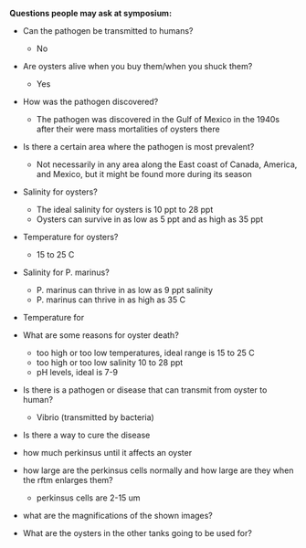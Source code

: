 **Questions people may ask at symposium:**

- Can the pathogen be transmitted to humans?
	- No
- Are oysters alive when you buy them/when you shuck them?
	- Yes
- How was the pathogen discovered?
	- The pathogen was discovered in the Gulf of Mexico in the 1940s after their were mass mortalities of oysters there
- Is there a certain area where the pathogen is most prevalent?
	- Not necessarily in any area along the East coast of Canada, America, and Mexico, but it might be found more during its season 
- Salinity for oysters?
	- The ideal salinity for oysters is 10 ppt to 28 ppt
	- Oysters can survive in as low as 5 ppt and as high as 35 ppt
- Temperature for oysters?
	- 15 to 25 C

- Salinity for P. marinus?
	- P. marinus can thrive in as low as 9 ppt salinity
	- P. marinus can thrive in as high as 35 C
- Temperature for 
- What are some reasons for oyster death?
	- too high or too low temperatures, ideal range is 15 to 25 C
	- too high or too low salinity 10 to 28 ppt
	- pH levels, ideal is 7-9

- Is there is a pathogen or disease that can transmit from oyster to human?
	- Vibrio (transmitted by bacteria)
- Is there a way to cure the disease 
- how much perkinsus until it affects an oyster 
- how large are the perkinsus cells normally and how large are they when the rftm enlarges them?
	- perkinsus cells are 2-15 um
- what are the magnifications of the shown images?
- What are the oysters in the other tanks going to be used for?
